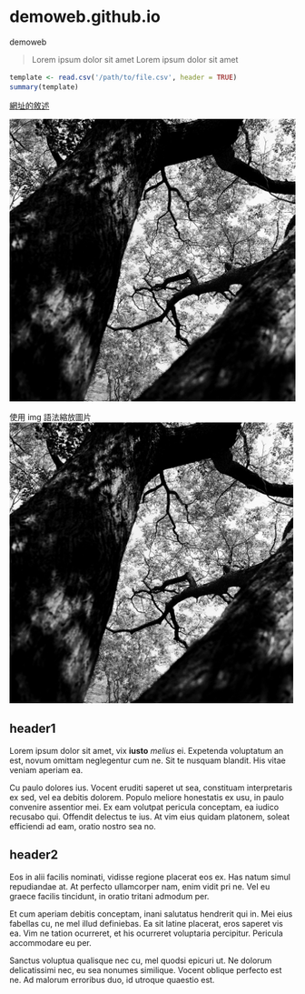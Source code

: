 # demoweb.github.io

demoweb

> Lorem ipsum dolor sit amet
> Lorem ipsum dolor sit amet

```R
template <- read.csv('/path/to/file.csv', header = TRUE)
summary(template)
```

[網址的敘述](http://www.google.com)


![test2](https://github.com/NCYUBRD/demoweb.github.io/raw/master/Dao-HB086.jpg)


使用 img 語法縮放圖片
<img src="https://github.com/NCYUBRD/demoweb.github.io/raw/master/Dao-HB086.jpg" width="500">


## header1

Lorem ipsum dolor sit amet, vix **iusto** *melius* ei. Expetenda voluptatum an est, novum omittam neglegentur cum ne. Sit te nusquam blandit. His vitae veniam aperiam ea. 


Cu paulo dolores ius. Vocent eruditi saperet ut sea, constituam interpretaris ex sed, vel ea debitis dolorem. Populo meliore honestatis ex usu, in paulo convenire assentior mei. Ex eam volutpat pericula conceptam, ea iudico recusabo qui. Offendit delectus te ius. At vim eius quidam platonem, soleat efficiendi ad eam, oratio nostro sea no.

## header2

Eos in alii facilis nominati, vidisse regione placerat eos ex. Has natum simul repudiandae at. At perfecto ullamcorper nam, enim vidit pri ne. Vel eu graece facilis tincidunt, in oratio tritani admodum per.

Et cum aperiam debitis conceptam, inani salutatus hendrerit qui in. Mei eius fabellas cu, ne mel illud definiebas. Ea sit latine placerat, eros saperet vis ea. Vim ne tation ocurreret, et his ocurreret voluptaria percipitur. Pericula accommodare eu per.

Sanctus voluptua qualisque nec cu, mel quodsi epicuri ut. Ne dolorum delicatissimi nec, eu sea nonumes similique. Vocent oblique perfecto est ne. Ad malorum erroribus duo, id utroque quaestio est.
